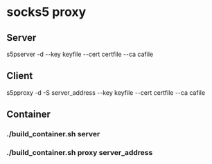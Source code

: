 # socks5 proxy

##  Server
s5pserver -d --key keyfile --cert certfile --ca cafile

## Client
s5pproxy -d -S server\_address --key keyfile --cert certfile --ca cafile


## Container
### ./build\_container.sh server
### ./build\_container.sh proxy server\_address
